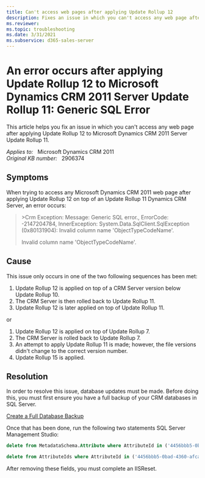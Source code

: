 ```yaml
---
title: Can't access web pages after applying Update Rollup 12
description: Fixes an issue in which you can't access any web page after applying Update Rollup 12 to Microsoft Dynamics CRM 2011 Server Update Rollup 11.
ms.reviewer: 
ms.topic: troubleshooting
ms.date: 3/31/2021
ms.subservice: d365-sales-server
---
```

# An error occurs after applying Update Rollup 12 to Microsoft Dynamics CRM 2011 Server Update Rollup 11: Generic SQL Error

This article helps you fix an issue in which you can't access any web page after applying Update Rollup 12 to Microsoft Dynamics CRM 2011 Server Update Rollup 11.

_Applies to:_ &nbsp; Microsoft Dynamics CRM 2011  
_Original KB number:_ &nbsp; 2906374

## Symptoms

When trying to access any Microsoft Dynamics CRM 2011 web page after applying Update Rollup 12 on top of an Update Rollup 11 Dynamics CRM Server, an error occurs:

> \>Crm Exception: Message: Generic SQL error., ErrorCode: -2147204784, InnerException: System.Data.SqlClient.SqlException (0x80131904): Invalid column name 'ObjectTypeCodeName'.
>
> Invalid column name 'ObjectTypeCodeName'.

## Cause

This issue only occurs in one of the two following sequences has been met:

1. Update Rollup 12 is applied on top of a CRM Server version below Update Rollup 10.
2. The CRM Server is then rolled back to Update Rollup 11.
3. Update Rollup 12 is later applied on top of Update Rollup 11.

or

1. Update Rollup 12 is applied on top of Update Rollup 7.
2. The CRM Server is rolled back to Update Rollup 7.
3. An attempt to apply Update Rollup 11 is made; however, the file versions didn't change to the correct version number.
4. Update Rollup 15 is applied.

## Resolution

In order to resolve this issue, database updates must be made. Before doing this, you must first ensure you have a full backup of your CRM databases in SQL Server.

[Create a Full Database Backup](/sql/relational-databases/backup-restore/create-a-full-database-backup-sql-server)

Once that has been done, run the following two statements SQL Server Management Studio:

```sql
delete from MetadataSchema.Attribute where AttributeId in ('4456bbb5-0bad-4360-afca-74d099056116', 'c3dce60b-fd95-43b4-8d20-ea4bbcd5c436');

delete from AttributeIds where AttributeId in ('4456bbb5-0bad-4360-afca-74d099056116', 'c3dce60b-fd95-43b4-8d20-ea4bbcd5c436');
```

After removing these fields, you must complete an IISReset.
